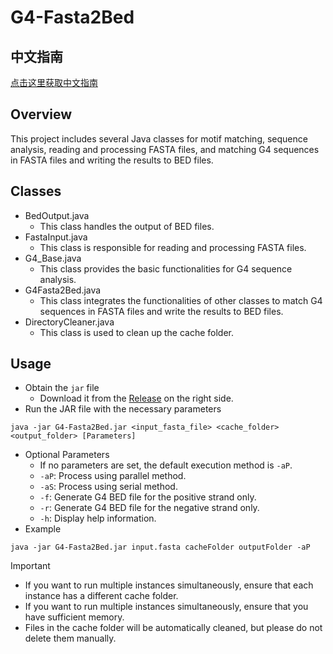 # G4-Fasta2Bed

## 中文指南
[点击这里获取中文指南](./README.md)

## Overview
This project includes several Java classes for motif matching, sequence analysis, reading and processing FASTA files, and matching G4 sequences in FASTA files and writing the results to BED files.

## Classes
- BedOutput.java
    - This class handles the output of BED files.
- FastaInput.java
    - This class is responsible for reading and processing FASTA files.
- G4_Base.java
    - This class provides the basic functionalities for G4 sequence analysis.
- G4Fasta2Bed.java
    - This class integrates the functionalities of other classes to match G4 sequences in FASTA files and write the results to BED files.
- DirectoryCleaner.java
    - This class is used to clean up the cache folder.

## Usage
- Obtain the `jar` file
    - Download it from the [Release](https://github.com/ngao2k/G4-Fasta2Bed/releases) on the right side.
- Run the JAR file with the necessary parameters
```
java -jar G4-Fasta2Bed.jar <input_fasta_file> <cache_folder> <output_folder> [Parameters]
```
- Optional Parameters
    - If no parameters are set, the default execution method is `-aP`.
    - `-aP`: Process using parallel method.
    - `-aS`: Process using serial method.
    - `-f`: Generate G4 BED file for the positive strand only.
    - `-r`: Generate G4 BED file for the negative strand only.
    - `-h`: Display help information.
- Example
```
java -jar G4-Fasta2Bed.jar input.fasta cacheFolder outputFolder -aP
```

> [!IMPORTANT]
>    - If you want to run multiple instances simultaneously, ensure that each instance has a different cache folder.
>    - If you want to run multiple instances simultaneously, ensure that you have sufficient memory.
>    - Files in the cache folder will be automatically cleaned, but please do not delete them manually.